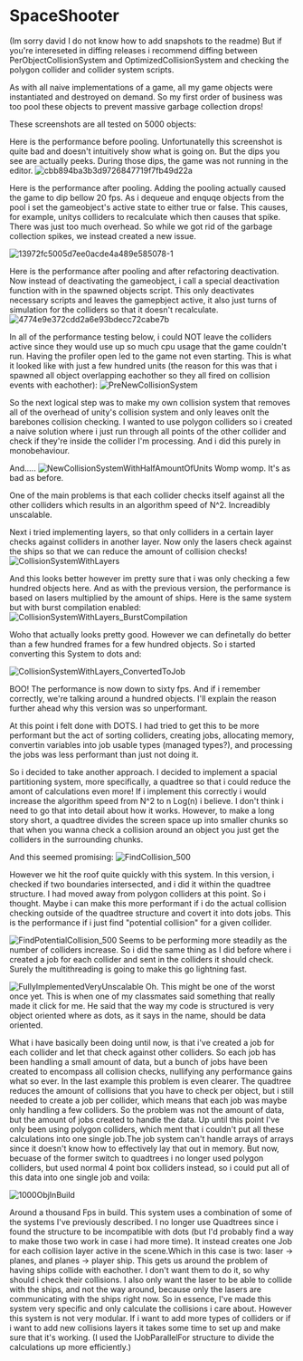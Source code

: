 # SpaceShooter

(Im sorry david I do not know how to add snapshots to the readme)
But if you're intereseted in diffing releases i recommend diffing between PerObjectCollisionSystem and OptimizedCollisionSystem and checking the polygon collider and collider system scripts.


As with all naive 
implementations of a game, all my game objects were instantiated and destroyed on demand. So my first order of business was too pool these objects to prevent massive garbage collection drops!

These screenshots are all tested on 5000 objects:

Here is the performance before pooling.
Unfortunatelly this screenshot is quite bad and doesn't intuitively show what is going on. But the dips you see are actually peeks. During those dips, the game was not running in the editor.
![cbb894ba3b3d9726847719f7fb49d22a](https://github.com/TheoSanden/SpaceShooter/assets/26997845/e7164608-de41-4500-ad5d-b74333dc89d7)


Here is the performance after pooling.
Adding the pooling actually caused the game to dip bellow 20 fps. As i dequeue and enquqe objects from the pool i set the gameobject's active state to either true or false. This causes,
for example, unitys colliders to recalculate which then causes that spike. There was just too much overhead. So while we got rid of the garbage collection spikes, we instead created a new issue.

![13972fc5005d7ee0acde4a489e585078-1](https://github.com/TheoSanden/SpaceShooter/assets/26997845/aad4964d-eff7-4d5a-a1ed-5b92de9dbe7c)

Here is the performance after pooling and after refactoring deactivation.
Now instead of deactivating the gameobject, i call a special deactivation function with in the spawned objects script. This only deactivates necessary scripts and leaves the gamepbject active, it also just turns of simulation for the colliders so that it doesn't recalculate.
![4774e9e372cdd2a6e93bdecc72cabe7b](https://github.com/TheoSanden/SpaceShooter/assets/26997845/64cf004e-7919-4f0f-89f8-cccea4beca93)


In all of the performance testing below, i could NOT leave the colliders active since they would use up so much cpu usage that the game couldn't run. Having the profiler open led to the game not even starting.
This is what it looked like with just a few hundred units (the reason for this was that i spawned all object overlapping eachother so they all fired on collision events with eachother):
![PreNewCollisionSystem](https://github.com/TheoSanden/SpaceShooter/assets/26997845/36de8cec-bb8e-43b2-ab84-48de111ca8dd)


So the next logical step was to make my own collision system that removes all of the overhead of unity's collision system and only leaves onlt the barebones collision checking.
I wanted to use polygon colliders so i created a naive solution where i just run through all points of the other collider and check if they're inside the collider I'm processing. And i did this purely in monobehaviour.

And.....
![NewCollisionSystemWithHalfAmountOfUnits](https://github.com/TheoSanden/SpaceShooter/assets/26997845/802c9ded-96d9-49f0-adc6-1a7e4e8c342f)
Womp womp. It's as bad as before.

One of the main problems is that each collider checks itself against all the other colliders which results in an algorithm speed of N^2. Increadibly unscalable.

Next i tried implementing layers, so that only colliders in a certain layer checks against colliders in another layer.
Now only the lasers check against the ships so that we can reduce the amount of collision checks!
![CollisionSystemWithLayers](https://github.com/TheoSanden/SpaceShooter/assets/26997845/8a211713-da4a-48cb-8b1d-6b43ab5541e3)


And this looks better however im pretty sure that i was only checking a few hundred objects here. And as with the previous version, the performance is based on lasers multiplied by the amount of ships. 
Here is the same system but with burst compilation enabled:
![CollisionSystemWithLayers_BurstCompilation](https://github.com/TheoSanden/SpaceShooter/assets/26997845/e1ba4f66-5882-4094-9851-0a5fd862c9bf)

Woho that actually looks pretty good. However we can definetally do better than a few hundred frames for a few hundred objects. So i started converting this System to dots and:

![CollisionSystemWithLayers_ConvertedToJob](https://github.com/TheoSanden/SpaceShooter/assets/26997845/bb298fcd-bd3b-422f-8d8f-d7e06d74d206)

BOO! The performance is now down to sixty fps. And if i remember correctly, we're talking around a hundred objects. I'll explain the reason further ahead why this version was so unperformant. 

At this point i felt done with DOTS. I had tried to get this to be more performant but the act of sorting colliders, creating jobs, allocating memory, convertin variables into job usable types (managed types?), and processing the jobs was less performant than just not doing it.

So i decided to take another approach. I decided to implement a spacial partitioning system, more specifically, a quadtree so that i could reduce the amont of calculations even more! If i implement this correctly i would increase the algorithm speed from N^2 to n Log(n) i believe.
I don't think i need to go that into detail about how it works. However, to make a long story short, a quadtree divides the screen space up into smaller chunks so that when you wanna check a collision around an object you just get the colliders in the surrounding chunks.

And this seemed promising:
![FindCollision_500](https://github.com/TheoSanden/SpaceShooter/assets/26997845/724a807d-555d-4269-8d8f-7bf57e16a80d)

However we hit the roof quite quickly with this system. In this version, i checked if two boundaries intersected, and i did it within the quadtree structure. I had moved away from polygon colliders at this point.
So i thought. Maybe i can make this more performant if i do the actual collision checking outside of the quadtree structure and covert it into dots jobs. 
This is the performance if i just find "potential collision" for a given collider.

![FindPotentialCollision_500](https://github.com/TheoSanden/SpaceShooter/assets/26997845/865cfd09-b294-4ca5-9bdd-87cf02b37834)
Seems to be performing more steadily as the number of colliders increase. So i did the same thing as I did before where i created a job for each collider and sent in the colliders it should check. Surely the multithreading is going to make this go lightning fast.

![FullyImplementedVeryUnscalable](https://github.com/TheoSanden/SpaceShooter/assets/26997845/343bbbae-0568-431c-94ea-10d39e02d1c6)
Oh. This might be one of the worst once yet. This is when one of my classmates said something that really made it click for me. He said that the way my code is structured is very object oriented where as dots, as it says in the name, should be data oriented. 

What i have basically been doing until now, is that i've created a job for each collider and let that check against other colliders. So each job has been handling a small amount of data, but a bunch of jobs have been created to encompass all collision checks, nullifying any performance gains what so ever.
In the last example this problem is even clearer. The quadtree reduces the amount of collisions that you have to check per object, but i still needed to create a job per collider, which means that each job was maybe only handling a few colliders. So the problem was not the amount of data, but the amount of jobs created to handle the data.
Up until this point I've only been using polygon colliders, which ment that i couldn't put all these calculations into one single job.The job system can't handle arrays of arrays since it doesn't know how to effectively lay that out in memory.
But now, becuase of the former switch to quadtrees i no longer used polygon colliders, but used normal 4 point box colliders instead, so i could put all of this data into one single job and voila:

![1000ObjInBuild](https://github.com/TheoSanden/SpaceShooter/assets/26997845/50f46cb2-daec-473b-95cd-21197f2bbb3f)

Around a thousand Fps in build.
This system uses a combination of some of the systems I've previously described. I no longer use Quadtrees since i found the structure to be incompatible with dots (but I'd probably find a way to make those two work in case i had more time).
It instead creates one Job for each collision layer active in the scene.Which in this case is two: laser -> planes, and planes -> player ship. This gets us around the problem of having ships collide with eachother. I don't want them to do it, so why should i check their collisions. 
I also only want the laser to be able to collide with the ships, and not the way around, because only the lasers are communicating with the ships right now. So in essence, I've made this system very specific and only calculate the collisions i care about. However this system is not very modular. If i want to add more types of colliders
or if i want to add new collisions layers it takes some time to set up and make sure that it's working.
(I used the IJobParallelFor structure to divide the calculations up more efficiently.)













